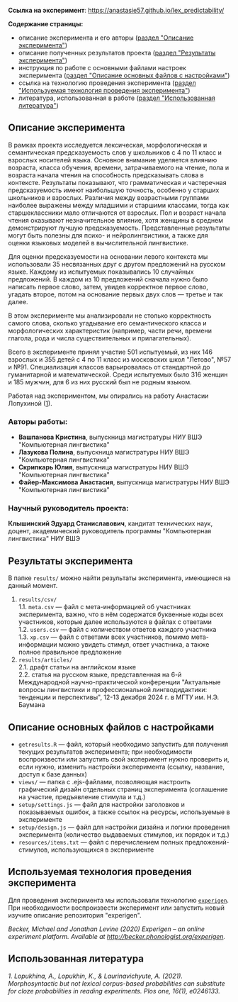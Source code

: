 **Ссылка на эксперимент**: https://anastasie57.github.io/lex_predictability/

**Содержание страницы:**
- описание эксперимента и его авторы ([раздел "Описание эксперимента"](#описание-эксперимента))
- описание полученных результатов проекта ([раздел "Результаты эксперимента"](#результаты-эксперимента))
- инструкция по работе с основными файлами настроек эксперимента ([раздел "Описание основных файлов с настройками"](#описание-основных-файлов-с-настройками))
- ссылка на технологию проведения эксперимента ([раздел "Используемая технология проведения эксперимента"](#используемая-технология-проведения-эксперимента))
- литература, использованная в работе ([раздел "Использованная литература"](#использованная-литература))

## Описание эксперимента

В рамках проекта исследуется лексическая, морфологическая и семантическая предсказуемость слов у школьников с 4 по 11 класс и взрослых носителей языка. Основное внимание уделяется влиянию возраста, класса обучения, времени, затрачиваемого на чтение, пола и возраста начала чтения на способность предсказывать слова в контексте. Результаты показывают, что грамматическая и частеречная предсказуемость имеют наибольшую точность, особенно у старших школьников и взрослых. Различия между возрастными группами наиболее выражены между младшими и старшими классами, тогда как старшеклассники мало отличаются от взрослых. Пол и возраст начала чтения оказывают незначительное влияние, хотя женщины в среднем демонстрируют лучшую предсказуемость. Представленные результаты могут быть полезны для психо- и нейролингвистики, а также для оценки языковых моделей в вычислительной лингвистике.

Для оценки предсказуемости на основании левого контекста мы использовали 35 несвязанных друг с другом предложений на русском языке. Каждому из испытуемых показывались 10 случайных предложений. В каждом из 10 предложений сначала нужно было написать первое слово, затем, увидев корректное первое слово, угадать второе, потом на основание первых двух слов — третье и так далее.

В этом эксперименте мы анализировали не столько корректность самого слова, сколько угадывание его семантического класса и морфологических характеристик (например, части речи, времени глагола, рода и числа существительных и прилагательных).

Всего в эксперименте принял участие 501 испытуемый, из них 146 взрослых и 355 детей с 4 по 11 класс из московских школ "Летово", №57 и №91. Специализация классов варьировалась от стандартной до гуманитарной и математической. Среди испытуемых было 316 женщин и 185 мужчин, для 6 из них русский был не родным языком.


Работая над экспериментом, мы опирались на работу Анастасии Лопухиной ([1](#использованная-литература)). 

### Авторы работы: 
- **Вашпанова Кристина**, выпускница магистратуры НИУ ВШЭ "Компьютерная лингвистика"
- **Лазукова Полина**, выпускница магистратуры НИУ ВШЭ "Компьютерная лингвистика"
- **Скрипкарь Юлия**, выпускница магистратуры НИУ ВШЭ "Компьютерная лингвистика"
- **Файер-Максимова Анастасия**, выпускница магистратуры НИУ ВШЭ "Компьютерная лингвистика"

### Научный руководитель проекта:
**Клышинский Эдуард Станиславович**, кандитат технических наук, доцент, академический руководитель программы "Компьютерная лингвистика" НИУ ВШЭ

## Результаты эксперимента

В папке `results/` можно найти результаты эксперимента, имеющиеся на данный момент.
1. `results/csv/`  
1.1. `meta.csv` — файл с мета-информацией об участниках эксперимента, важно, что в нём содержатся буквенные коды всех участников, которые далее используются в файлах с ответами  
1.2. `users.csv` — файл с количеством ответов каждого участника  
1.3. `xp.csv` — файл с ответами всех участников, помимо мета-информации можно увидеть стимул, ответ участника, а также полное правильное предложение  
2. `results/articles/`  
2.1. драфт статьи на английском языке  
2.2. статья на русском языке, представленная на 6-й Международной научно-практической конференции "Актуальные вопросы лингвистики и профессиональной лингводидактики: тенденции и перспективы", 12-13 декабря 2024 г. в МГТУ им. Н.Э. Баумана

## Описание основных файлов с настройками

- `getresults.R` — файл, который необходимо запустить для получения текущих результатов эксперимента; при необходимости воспроизвести или запустить свой эксперимент нужно проверить и, если нужно, изменить настройки эксперимента (ссылку, название, доступ к базе данных)
- `views/` — папка с .ejs-файлами, позволяющая настроить графический дизайн отдельных страниц эксперимента (соглашение на участие, предъявление стимула и т.д.)
- `setup/settings.js` — файл для настройки заголовков и показываемых ошибок, а также ссылок на ресурсы, используемые в эксперименте
- `setup/design.js` — файл для настройки дизайна и логики проведения эксперимента (количество выдаваемых стимулов, их порядок и т.д.)
- `resources/items.txt` — файл с перечислением полных предложений-стимулов, использующихся в эксперименте

## Используемая технология проведения эксперимента

Для проведения эксперимента мы использовали технологию [`experigen`](https://github.com/tlozoot/experigen). При необходимости воспроизвести эксперимент или запустить новый изучите описание репозитория "experigen".

*Becker, Michael and Jonathan Levine (2020) Experigen – an online experiment platform. Available at http://becker.phonologist.org/experigen.*

## Использованная литература

*1. Lopukhina, A., Lopukhin, K., & Laurinavichyute, A. (2021). Morphosyntactic but not lexical corpus-based probabilities can substitute for cloze probabilities in reading experiments. Plos one, 16(1), e0246133.*
